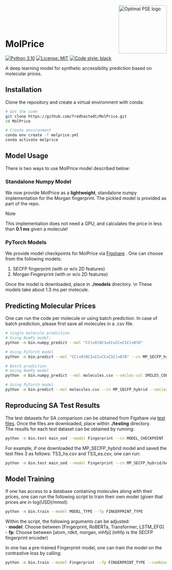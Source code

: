 <div style="float:right; margin-left:20px; margin-top: -30px;">
    <img src="https://avatars.githubusercontent.com/u/81195336?s=200&v=4" alt="Optimal PSE logo" title="OptiMLPSE" height="150" align="right"/>
</div>
<br>
<br>

# MolPrice
[![Python 3.10](https://img.shields.io/badge/python-3.10-blue.svg)](https://www.python.org/downloads/release/python-3100/)
[![License: MIT](https://img.shields.io/badge/License-MIT-yellow.svg)](https://opensource.org/licenses/MIT)
[![Code style: black](https://img.shields.io/badge/code%20style-black-000000.svg)](https://github.com/psf/black)

A deep learning model for synthetic accessibility prediction based on molecular prices.

## Installation
Clone the repository and create a virtual environment with conda:
```bash
# Get the code
git clone https://github.com/fredhastedt/MolPrice.git
cd MolPrice

# Create environment
conda env create -f molprice.yml
conda activate molprice

```
## Model Usage
There is two ways to use MolPrice model described below:

### Standalone Numpy Model
We now provide MolPrice as a **lightweight**, standalone numpy implementation for the Morgan fingerprint. The pickled model is provided as part of the repo.
> [!NOTE]
> This implementation does not need a GPU, and calculates the price in less than **0.1 ms** given a molecule!

### PyTorch Models
We provide model checkpoints for MolPrice via [Figshare](https://figshare.com/articles/journal_contribution/MolPrice_-_Model_Checkpoints/28628009) . One can choose from the following models: 
<br>
1. SECFP fingerprint (with or w/o 2D features)
2. Morgan Fingerprint (with or w/o 2D features)

Once the model is downloaded, place in **./models** directory. \n
These models take about 1.3 ms per molecule.

## Predicting Molecular Prices
One can run the code per molecule or using batch prediction. In case of batch prediction, please first save all molecules in a .csv file.

```bash
# Single molecule prediction
# Using NumPy model:
python -m bin.numpy_predict --mol "CC(=O)OC1=CC=CC=C1C(=O)O"

# Using PyTorch model
python -m bin.predict --mol "CC(=O)OC1=CC=CC=C1C(=O)O" --cn MP_SECFP_hybrid

# Batch prediction
# Using NumPy model
python -m bin.numpy_predict --mol molecules.csv --smiles-col SMILES_COLUMN

# Using PyTorch model
python -m bin.predict --mol molecules.csv --cn MP_SECFP_hybrid --smiles-col SMILES_COLUMN
```

## Reproducing SA Test Results
The test datasets for SA comparison can be obtained from Figshare via [test files](https://figshare.com/articles/journal_contribution/MolPrice_-_Test_Files/28632449). Once the files are downloaded, place within **./testing** directory.
<br>
The results for each test dataset can be obtained by running: 
```bash
python -m bin.test main_ood --model Fingerprint --cn MODEL_CHECKPOINT --test_name TEST_FILE1,TEST_FILE2 --combined
```
For example, if one downloaded the MP_SECFP_hybrid model and saved the test files 3 as follows: TS3_hs.csv and TS3_es.csv, one can run: 
```bash
python -m bin.test main_ood --model Fingerprint --cn MP_SECFP_hybrid/best.ckpt --test_name TS3_hs.csv,TS3_es.csv --combined
```

## Model Training
If one has access to a database containing molecules along with their prices, one can run the following script to train their own model (given that prices are in log(USD)/mmol): 

```bash
python -m bin.train --model MODEL_TYPE --fp FINGERPRINT_TYPE
```

Within the script, the following arguments can be adjusted: 
<br>
    - **model**: Choose between [Fingerprint, RoBERTa, Transformer, LSTM_EFG] <br>
    - **fp**: Choose between [atom, rdkit, morgan, mhfp] (mhfp is the SECFP fingerprint encoder)
    
In one has a pre-trained Fingerprint model, one can train the model on the contrastive loss by calling: 
```bash
python -m bin.train --model Fingerprint --fp FINGERPRINT_TYPE --combined --cn MODEL_CHECKPOINT
```

